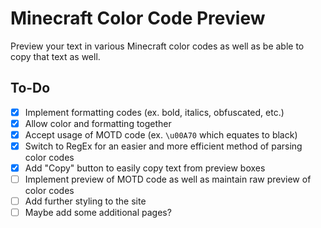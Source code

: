 # Minecraft Color Code Preview
Preview your text in various Minecraft color codes as well as be able to copy that text as well.

## To-Do
* [x] Implement formatting codes (ex. bold, italics, obfuscated, etc.)  
* [x] Allow color and formatting together  
* [x] Accept usage of MOTD code (ex. `\u00A70` which equates to black)    
* [x] Switch to RegEx for an easier and more efficient method of parsing color codes  
* [x] Add "Copy" button to easily copy text from preview boxes
* [ ] Implement preview of MOTD code as well as maintain raw preview of color codes
* [ ] Add further styling to the site  
* [ ] Maybe add some additional pages?  

